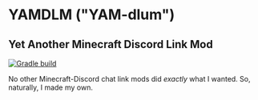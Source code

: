 # YAMDLM ("YAM-dlum") 
## Yet Another Minecraft Discord Link Mod

[![Gradle build](https://github.com/MetalTurtle18/YAMDLM/actions/workflows/build.yml/badge.svg)](https://github.com/MetalTurtle18/YAMDLM/actions/workflows/build.yml)

No other Minecraft-Discord chat link mods did *exactly* what I wanted. So, naturally, I made my own.